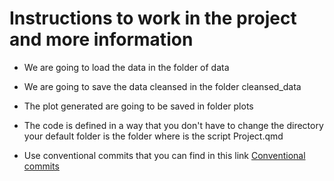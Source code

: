 # Instructions to work in the project and more information

- We are going to load the data in the folder of
  data

- We are going to save the data cleansed in the
  folder cleansed_data

- The plot generated are going to be saved in
  folder plots

- The code is defined in a way that you don't have
  to change the directory your default folder is
  the folder where is the script Project.qmd

- Use conventional commits that you can find in
  this link
  [Conventional commits](https://www.conventionalcommits.org/en/v1.0.0/)

